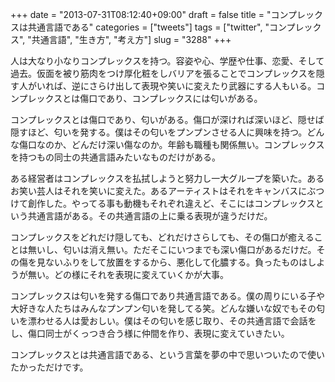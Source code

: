 +++
date = "2013-07-31T08:12:40+09:00"
draft = false
title = "コンプレックスは共通言語である"
categories = ["tweets"]
tags = ["twitter", "コンプレックス", "共通言語", "生き方", "考え方"]
slug = "3288"
+++

人は大なり小なりコンプレックスを持つ。容姿や心、学歴や仕事、恋愛、そして過去。仮面を被り筋肉をつけ厚化粧をしバリアを張ることでコンプレックスを隠す人がいれば、逆にさらけ出して表現や笑いに変えたり武器にする人もいる。コンプレックスとは傷口であり、コンプレックスには匂いがある。

コンプレックスとは傷口であり、匂いがある。傷口が深ければ深いほど、隠せば隠すほど、匂いを発する。僕はその匂いをプンプンさせる人に興味を持つ。どんな傷口なのか、どんだけ深い傷なのか。年齢も職種も関係無い。コンプレックスを持つもの同士の共通言語みたいなものだけがある。

ある経営者はコンプレックスを払拭しようと努力し一大グループを築いた。あるお笑い芸人はそれを笑いに変えた。あるアーティストはそれをキャンバスにぶつけて創作した。やってる事も動機もそれぞれ違えど、そこにはコンプレックスという共通言語がある。その共通言語の上に乗る表現が違うだけだ。

コンプレックスをどれだけ隠しても、どれだけさらしても、その傷口が癒えることは無いし、匂いは消え無い。ただそこにいつまでも深い傷口があるだけだ。その傷を見ないふりをして放置をするから、悪化して化膿する。負ったものはしようが無い。どの様にそれを表現に変えていくかが大事。

コンプレックスは匂いを発する傷口であり共通言語である。僕の周りにいる子や大好きな人たちはみんなプンプン匂いを発してる笑。どんな嫌いな奴でもその匂いを漂わせる人は愛おしい。僕はその匂いを感じ取り、その共通言語で会話をし、傷口同士がくっつき合う様に仲間を作り、表現に変えていきたい。

コンプレックスとは共通言語である、という言葉を夢の中で思いついたので使いたかっただけです。
